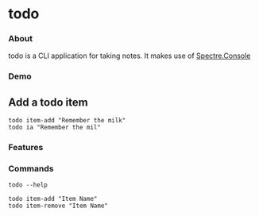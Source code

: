 # todo

### About

todo is a CLI application for taking notes. It makes use of [Spectre.Console](https://github.com/spectreconsole/spectre.console)

### Demo

## Add a todo item
    todo item-add "Remember the milk"
    todo ia "Remember the mil"



### Features



### Commands

    todo --help

    todo item-add "Item Name"
    todo item-remove "Item Name"
    